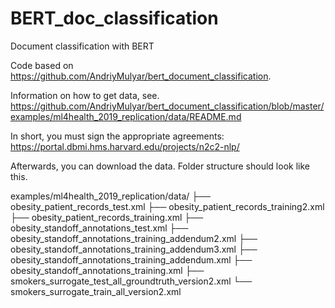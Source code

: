 # BERT_doc_classification
Document classification with BERT

Code based on https://github.com/AndriyMulyar/bert_document_classification.

Information on how to get data, see. 
https://github.com/AndriyMulyar/bert_document_classification/blob/master/examples/ml4health_2019_replication/data/README.md

In short, you must sign the appropriate agreements:
https://portal.dbmi.hms.harvard.edu/projects/n2c2-nlp/

Afterwards, you can download the data. Folder structure should look like this.

examples/ml4health_2019_replication/data/
├── obesity_patient_records_test.xml
├── obesity_patient_records_training2.xml
├── obesity_patient_records_training.xml
├── obesity_standoff_annotations_test.xml
├── obesity_standoff_annotations_training_addendum2.xml
├── obesity_standoff_annotations_training_addendum3.xml
├── obesity_standoff_annotations_training_addendum.xml
├── obesity_standoff_annotations_training.xml
├── smokers_surrogate_test_all_groundtruth_version2.xml
└── smokers_surrogate_train_all_version2.xml


